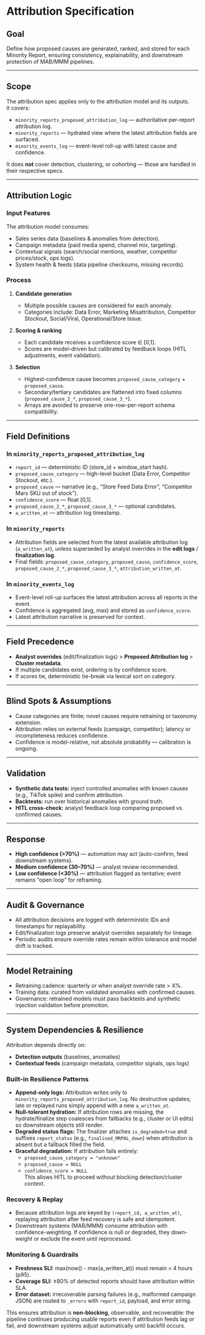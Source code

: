 
# Attribution Specification

## Goal
Define how proposed causes are generated, ranked, and stored for each Minority Report, ensuring consistency, explainability, and downstream protection of MAB/MMM pipelines.

---

## Scope
The attribution spec applies only to the attribution model and its outputs.  
It covers:

- `minority_reports_proposed_attribution_log` — authoritative per-report attribution log.  
- `minority_reports` — hydrated view where the latest attribution fields are surfaced.  
- `minority_events_log` — event-level roll-up with latest cause and confidence.  

It does **not** cover detection, clustering, or cohorting — those are handled in their respective specs.

---

## Attribution Logic

### Input Features
The attribution model consumes:

- Sales series data (baselines & anomalies from detection).  
- Campaign metadata (paid media spend, channel mix, targeting).  
- Contextual signals (search/social mentions, weather, competitor prices/stock, ops logs).  
- System health & feeds (data pipeline checksums, missing records).  

### Process
1. **Candidate generation**  
   - Multiple possible causes are considered for each anomaly.  
   - Categories include: Data Error, Marketing Misattribution, Competitor Stockout, Social/Viral, Operational/Store Issue.  

2. **Scoring & ranking**  
   - Each candidate receives a confidence score ∈ [0,1].  
   - Scores are model-driven but calibrated by feedback loops (HITL adjustments, event validation).  

3. **Selection**  
   - Highest-confidence cause becomes `proposed_cause_category` + `proposed_cause`.  
   - Secondary/tertiary candidates are flattened into fixed columns (`proposed_cause_2_*`, `proposed_cause_3_*`).  
   - Arrays are avoided to preserve one-row-per-report schema compatibility.  

---

## Field Definitions

### In `minority_reports_proposed_attribution_log`
- `report_id` — deterministic ID (store_id + window_start hash).  
- `proposed_cause_category` — high-level bucket (Data Error, Competitor Stockout, etc.).  
- `proposed_cause` — narrative (e.g., “Store Feed Data Error”, “Competitor Mars SKU out of stock”).  
- `confidence_score` — float [0,1].  
- `proposed_cause_2_*`, `proposed_cause_3_*` — optional candidates.  
- `a_written_at` — attribution log timestamp.  

### In `minority_reports`
- Attribution fields are selected from the latest available attribution log (`a_written_at`), unless superseded by analyst overrides in the **edit logs** / **finalization log**.  
- Final fields: `proposed_cause_category`, `proposed_cause`, `confidence_score`, `proposed_cause_2_*`, `proposed_cause_3_*`, `attribution_written_at`.  

### In `minority_events_log`
- Event-level roll-up surfaces the latest attribution across all reports in the event.  
- Confidence is aggregated (avg, max) and stored as `confidence_score`.  
- Latest attribution narrative is preserved for context.  

---

## Field Precedence
- **Analyst overrides** (edit/finalization logs) > **Proposed Attribution log** > **Cluster metadata**.  
- If multiple candidates exist, ordering is by confidence score.  
- If scores tie, deterministic tie-break via lexical sort on category.  

---

## Blind Spots & Assumptions
- Cause categories are finite; novel causes require retraining or taxonomy extension.  
- Attribution relies on external feeds (campaign, competitor); latency or incompleteness reduces confidence.  
- Confidence is model-relative, not absolute probability — calibration is ongoing.  

---

## Validation
- **Synthetic data tests:** inject controlled anomalies with known causes (e.g., TikTok spike) and confirm attribution.  
- **Backtests:** run over historical anomalies with ground truth.  
- **HITL cross-check:** analyst feedback loop comparing proposed vs. confirmed causes.  

---

## Response
- **High confidence (>70%)** — automation may act (auto-confirm, feed downstream systems).  
- **Medium confidence (30–70%)** — analyst review recommended.  
- **Low confidence (<30%)** — attribution flagged as tentative; event remains “open loop” for reframing.  

---

## Audit & Governance
- All attribution decisions are logged with deterministic IDs and timestamps for replayability.  
- Edit/finalization logs preserve analyst overrides separately for lineage.  
- Periodic audits ensure override rates remain within tolerance and model drift is tracked.  

---

## Model Retraining
- Retraining cadence: quarterly or when analyst override rate > X%.  
- Training data: curated from validated anomalies with confirmed causes.  
- Governance: retrained models must pass backtests and synthetic injection validation before promotion.  

---

## System Dependencies & Resilience

Attribution depends directly on:
- **Detection outputs** (baselines, anomalies)  
- **Contextual feeds** (campaign metadata, competitor signals, ops logs)  

### Built-in Resilience Patterns
- **Append-only logs:** Attribution writes only to `minority_reports_proposed_attribution_log`. No destructive updates; late or replayed runs simply append with a new `a_written_at`.  
- **Null-tolerant hydration:** If attribution rows are missing, the hydrate/finalize step coalesces from fallbacks (e.g., cluster or UI edits) so downstream objects still render.  
- **Degraded status flags:** The finalizer attaches `is_degraded=true` and suffixes `report_status` (e.g., `finalised_MRPAL_down`) when attribution is absent but a fallback filled the field.  
- **Graceful degradation:** If attribution fails entirely:
  - `proposed_cause_category = "unknown"`  
  - `proposed_cause = NULL`  
  - `confidence_score = NULL`  
  This allows HITL to proceed without blocking detection/cluster context.  

### Recovery & Replay
- Because attribution logs are keyed by `(report_id, a_written_at)`, replaying attribution after feed recovery is safe and idempotent.  
- Downstream systems (MAB/MMM) consume attribution with confidence-weighting. If confidence is null or degraded, they down-weight or exclude the event until reprocessed.  

### Monitoring & Guardrails
- **Freshness SLI:** max(now() - max(a_written_at)) must remain < 4 hours (p95).  
- **Coverage SLI:** ≥80% of detected reports should have attribution within SLA.  
- **Error dataset:** irrecoverable parsing failures (e.g., malformed campaign JSON) are routed to `_errors` with `report_id`, payload, and error string.  

This ensures attribution is **non-blocking**, observable, and recoverable: the pipeline continues producing usable reports even if attribution feeds lag or fail, and downstream systems adjust automatically until backfill occurs.
